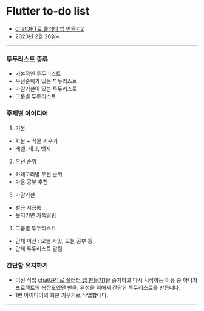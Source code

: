 # Flutter to-do list

- [chatGPT로 플러터 앱 만들기2](https://dusunax.notion.site/chatGPT-2-300cfc1dc83e4074b2345d481e33d883)
- 2023년 2월 26일~

---

### 투두리스트 종류

- 기본적인 투두리스트
- 우선순위가 있는 투두리스트
- 마감기한이 있는 투두리스트
- 그룹별 투두리스트

### 주제별 아이디어

1. 기본

- 화분 + 식물 키우기
- 레벨, 태그, 뱃지

2. 우선 순위

- 카테고리별 우선 순위
- 다음 공부 추천

3. 마감기한

- 벌금 저금통
- 못지키면 카톡알림

4. 그룹별 투두리스트

- 단체 미션 : 오늘 커밋, 오늘 공부 등
- 단체 투두리스트 알림

### 간단함 유지하기

- 이전 작업 [chatGPT로 플러터 앱 만들기1](https://dusunax.notion.site/chatGPT-1-2b8d7646733146e5808b27329faacba8)을 중지하고 다시 시작하는 이유 중 하나가 프로젝트의 복잡도였던 만큼, 완성을 위해서 간단한 투두리스트를 만듭니다.
- 1번 아이디어의 화분 키우기로 작업합니다.

---

###
